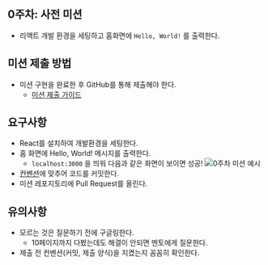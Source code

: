 ## 0주차: 사전 미션

- 리액트 개발 환경을 세팅하고 홈화면에 `Hello, World!` 를 출력한다.

## 미션 제출 방법

- 미션 구현을 완료한 후 GitHub를 통해 제출해야 한다.
  - [미션 제출 가이드](https://github.com/DKU-D-Coding/react-study-carrot-market/blob/main/docs/%EB%AF%B8%EC%85%98%20%EC%A0%9C%EC%B6%9C%20%EA%B0%80%EC%9D%B4%EB%93%9C.md)

## 요구사항

- React를 설치하여 개발환경을 세팅한다.
- 홈 화면에 Hello, World! 메시지를 출력한다.
  - `localhost:3000` 을 띄워 다음과 같은 화면이 보이면 성공!
  ![0주차 미션 예시 ](https://s3.us-west-2.amazonaws.com/secure.notion-static.com/00d0aadf-00fb-450f-96bf-f2bba0b63740/%E1%84%89%E1%85%B3%E1%84%8F%E1%85%B3%E1%84%85%E1%85%B5%E1%86%AB%E1%84%89%E1%85%A3%E1%86%BA_2023-01-12_23.03.00.png?X-Amz-Algorithm=AWS4-HMAC-SHA256&X-Amz-Content-Sha256=UNSIGNED-PAYLOAD&X-Amz-Credential=AKIAT73L2G45EIPT3X45%2F20230115%2Fus-west-2%2Fs3%2Faws4_request&X-Amz-Date=20230115T031023Z&X-Amz-Expires=86400&X-Amz-Signature=26dab1b30433c0f2b664223abe497ed32781144a590914c1359f3745e0ab6819&X-Amz-SignedHeaders=host&response-content-disposition=filename%3D%22%25E1%2584%2589%25E1%2585%25B3%25E1%2584%258F%25E1%2585%25B3%25E1%2584%2585%25E1%2585%25B5%25E1%2586%25AB%25E1%2584%2589%25E1%2585%25A3%25E1%2586%25BA%25202023-01-12%252023.03.00.png%22&x-id=GetObject)
- [컨벤션](https://beomseok95.tistory.com/m/328)에 맞추어 코드를 커밋한다.
- 미션 레포지토리에 Pull Request를 올린다.

## 유의사항

- 모르는 것은 질문하기 전에 구글링한다.
  - 10페이지까지 다봤는데도 해결이 안되면 멘토에게 질문한다.
- 제출 전 컨벤션(커밋, 제출 양식)을 지켰는지 꼼꼼히 확인한다.
